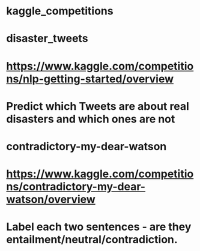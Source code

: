 # kaggle_competitions

# disaster_tweets
# https://www.kaggle.com/competitions/nlp-getting-started/overview
# Predict which Tweets are about real disasters and which ones are not

# contradictory-my-dear-watson
# https://www.kaggle.com/competitions/contradictory-my-dear-watson/overview
# Label each two sentences - are they entailment/neutral/contradiction.

